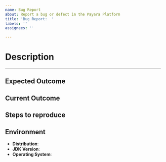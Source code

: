 ```yaml
---
name: Bug Report
about: Report a bug or defect in the Payara Platform
title: 'Bug Report:  '
labels: ''
assignees: ''

---
```


# Description #
----------

<!--- Brief summary of the defect or bug -->

## Expected Outcome ##

<!--
Provide a detailed summary of the expected behaviour the corresponding distribution and/or deployed applications SHOULD exhibit after executing the steps described below
-->

## Current Outcome ##

<!-- 
Provide a detailed summary of the actual behaviour the corresponding distribution and/or deployed applications exhibit after executing the steps described below. Please put emphasis on any unwanted results. 
-->

## Steps to reproduce ## 

<!-- 
Describe a [SCCE](http://sscce.org/ "Short, Self-Contained, Correct Example") reproducer project by using a Maven project hosted in a separate repository that simply demonstrates the issue. Compliment this reproducer with additional instructions on how to set up the reproducer, test it and observe the described outcome.
-->

## Environment ##

- **Distribution**: <!-- Server Full Profile / Server Web Profile / Micro / Embedded -->
- **JDK Version**: <!-- 6/7/8 uXX - Oracle/IBM/OpenJDK -->
- **Operating System**: <!-- Windows / Linux / Mac -->
